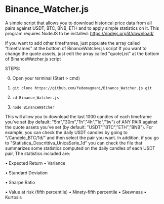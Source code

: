 # Binance_Watcher.js
A simple script that allows you to download historical price data from all pairs against USDT, BTC, BNB, ETH and to apply simple statistics on it.
This program requires NodeJS to be installed: https://nodejs.org/it/download/ 

If you want to add other timeframes, just populate the array called "timeframes" at the bottom of BinanceWatcher.js script
If you want to change the quote assets, just edit the array called "quoteList" at the bottom of  BinanceWatcher.js script

STEPS:

0) Open your terminal (Start > cmd)

1) `git clone https://github.com/fedemagnani/Binance_Watcher.js.git`

2) `cd Binance_Watcher.js`

3) `node BinanceWatcher`

This will allow you to download the last 1000 candles of each timeframe you've set (by default: "5m","30m","1h","4h","1d","1w") of ANY PAIR against the quote assets you've set (by default: "USDT","BTC","ETH","BNB"). For example, you can check the daily USDT candles by going to "/Candele_BTC/1d/" and then select the pair you want.
In addition, if you go to "Statistica_Descrittiva_UnicaSerie_1d" you can check the file that summarizes some statistics computed on the daily candles of each USDT pair, The statistics included are:

• Expected Return
• Variance

• Standard Deviation

• Sharpe Ratio

• Value at risk (fifth percentile)
• Ninety-fifth percentile
• Skewness
• Kurtosis
